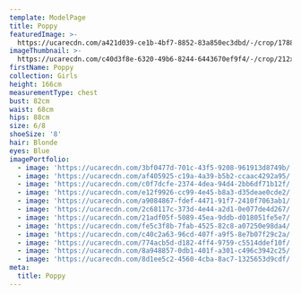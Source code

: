 ```yaml
---
template: ModelPage
title: Poppy
featuredImage: >-
  https://ucarecdn.com/a421d039-ce1b-4bf7-8852-83a850ec3dbd/-/crop/1788x816/0,260/-/preview/
imageThumbnail: >-
  https://ucarecdn.com/c40d3f8e-6320-49b6-8244-6443670ef9f4/-/crop/212x262/104,34/-/preview/
firstName: Poppy
collection: Girls
height: 166cm
measurementType: chest
bust: 82cm
waist: 68cm
hips: 88cm
size: 6/8
shoeSize: '8'
hair: Blonde
eyes: Blue
imagePortfolio:
  - image: 'https://ucarecdn.com/3bf0477d-701c-43f5-9208-961913d8749b/'
  - image: 'https://ucarecdn.com/af405925-c19a-4a39-b5b2-ccaac4292a95/'
  - image: 'https://ucarecdn.com/c0f7dcfe-2374-4dea-94d4-2bb6df71b12f/'
  - image: 'https://ucarecdn.com/e12f9926-cc99-4e45-b8a3-d35deae0cde2/'
  - image: 'https://ucarecdn.com/a9084867-fdef-4471-91f7-2410f7063ab1/'
  - image: 'https://ucarecdn.com/2c68117c-373d-4e44-a2d1-0e077de4d267/'
  - image: 'https://ucarecdn.com/21adf05f-5089-45ea-9ddb-d018051fe5e7/'
  - image: 'https://ucarecdn.com/fe5c3f8b-7fab-4525-82c8-a07250e98da4/'
  - image: 'https://ucarecdn.com/c40c2a63-96cd-407f-a9f5-8e7b07f29c2a/'
  - image: 'https://ucarecdn.com/774acb5d-d182-4ff4-9759-c5514ddef10f/'
  - image: 'https://ucarecdn.com/8a948857-0db1-401f-a301-c496c3942c25/'
  - image: 'https://ucarecdn.com/8d1ee5c2-4560-4cba-8ac7-1325653d9cdf/'
meta:
  title: Poppy
---
```


